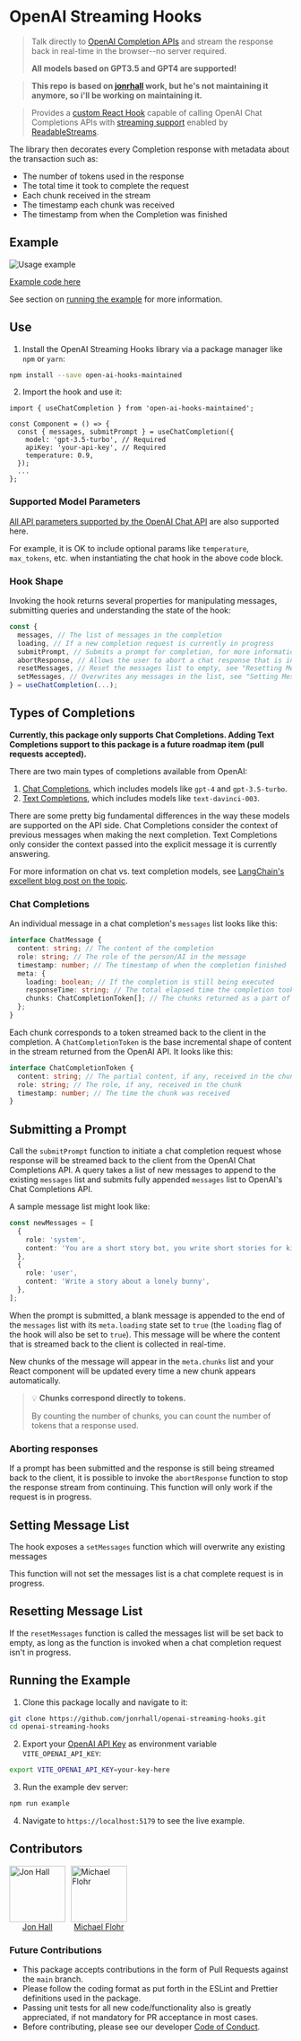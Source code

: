 # OpenAI Streaming Hooks

> Talk directly to [OpenAI Completion APIs](https://platform.openai.com/docs/api-reference/chat) and stream the response back in real-time in the browser--no server required.
>
> **All models based on GPT3.5 and GPT4 are supported!**

> **This repo is based on [jonrhall](https://github.com/jonrhall/openai-streaming-hooks) work, but he's not maintaining it anymore, so i'll be working on maintaining it.**

> Provides a [custom React Hook](https://react.dev/learn/reusing-logic-with-custom-hooks) capable of calling OpenAI Chat Completions APIs with [streaming support](https://github.com/openai/openai-cookbook/blob/main/examples/How_to_stream_completions.ipynb) enabled by [ReadableStreams](https://developer.mozilla.org/en-US/docs/Web/API/ReadableStream).

The library then decorates every Completion response with metadata about the transaction such as:

- The number of tokens used in the response
- The total time it took to complete the request
- Each chunk received in the stream
- The timestamp each chunk was received
- The timestamp from when the Completion was finished

## Example

![Usage example](https://github.com/jonrhall/openai-streaming-hooks/blob/main/example/example.gif)

[Example code here](https://github.com/jonrhall/openai-streaming-hooks/blob/main/example/example.tsx)

See section on [running the example](#running-the-example) for more information.

## Use

1. Install the OpenAI Streaming Hooks library via a package manager like `npm` or `yarn`:

```bash
npm install --save open-ai-hooks-maintained
```

2. Import the hook and use it:

```tsx
import { useChatCompletion } from 'open-ai-hooks-maintained';

const Component = () => {
  const { messages, submitPrompt } = useChatCompletion({
    model: 'gpt-3.5-turbo', // Required
    apiKey: 'your-api-key', // Required
    temperature: 0.9,
  });
  ...
};
```

### Supported Model Parameters

[All API parameters supported by the OpenAI Chat API](https://platform.openai.com/docs/api-reference/chat) are also supported here.

For example, it is OK to include optional params like `temperature`, `max_tokens`, etc. when instantiating the chat hook in the above code block.

### Hook Shape

Invoking the hook returns several properties for manipulating messages, submitting queries and understanding the state of the hook:

```ts
const {
  messages, // The list of messages in the completion
  loading, // If a new completion request is currently in progress
  submitPrompt, // Submits a prompt for completion, for more information see "Submitting a Prompt"
  abortResponse, // Allows the user to abort a chat response that is in progress, see "Aborting responses"
  resetMessages, // Reset the messages list to empty, see "Resetting Message List"
  setMessages, // Overwrites any messages in the list, see "Setting Message List"
} = useChatCompletion(...);
```

## Types of Completions

**Currently, this package only supports Chat Completions. Adding Text Completions support to this package is a future roadmap item (pull requests accepted).**

There are two main types of completions available from OpenAI:

1. [Chat Completions](https://platform.openai.com/docs/guides/chat), which includes models like `gpt-4` and `gpt-3.5-turbo`.
2. [Text Completions](https://platform.openai.com/docs/guides/completion), which includes models like `text-davinci-003`.

There are some pretty big fundamental differences in the way these models are supported on the API side. Chat Completions consider the context of previous messages when making the next completion. Text Completions only consider the context passed into the explicit message it is currently answering.

For more information on chat vs. text completion models, see [LangChain's excellent blog post on the topic](https://blog.langchain.dev/chat-models/).

### Chat Completions

An individual message in a chat completion's `messages` list looks like this:

```ts
interface ChatMessage {
  content: string; // The content of the completion
  role: string; // The role of the person/AI in the message
  timestamp: number; // The timestamp of when the completion finished
  meta: {
    loading: boolean; // If the completion is still being executed
    responseTime: string; // The total elapsed time the completion took
    chunks: ChatCompletionToken[]; // The chunks returned as a part of streaming the execution of the completion
  };
}
```

Each chunk corresponds to a token streamed back to the client in the completion. A `ChatCompletionToken` is the base incremental shape of content in the stream returned from the OpenAI API. It looks like this:

```ts
interface ChatCompletionToken {
  content: string; // The partial content, if any, received in the chunk
  role: string; // The role, if any, received in the chunk
  timestamp: number; // The time the chunk was received
}
```

## Submitting a Prompt

Call the `submitPrompt` function to initiate a chat completion request whose response will be streamed back to the client from the OpenAI Chat Completions API. A query takes a list of new messages to append to the existing `messages` list and submits fully appended `messages` list to OpenAI's Chat Completions API.

A sample message list might look like:

```ts
const newMessages = [
  {
    role: 'system',
    content: 'You are a short story bot, you write short stories for kids',
  },
  {
    role: 'user',
    content: 'Write a story about a lonely bunny',
  },
];
```

When the prompt is submitted, a blank message is appended to the end of the `messages` list with its `meta.loading` state set to `true` (the `loading` flag of the hook will also be set to `true`). This message will be where the content that is streamed back to the client is collected in real-time.

New chunks of the message will appear in the `meta.chunks` list and your React component will be updated every time a new chunk appears automatically.

> 💡 **Chunks correspond directly to tokens.**
>
> By counting the number of chunks, you can count the number of tokens that a response used.

### Aborting responses

If a prompt has been submitted and the response is still being streamed back to the client, it is possible to invoke the `abortResponse` function to stop the response stream from continuing. This function will only work if the request is in progress.

## Setting Message List

The hook exposes a `setMessages` function which will overwrite any existing messages

This function will not set the messages list is a chat complete request is in progress.

## Resetting Message List

If the `resetMessages` function is called the messages list will be set back to empty, as long as the function is invoked when a chat completion request isn't in progress.

## Running the Example

1. Clone this package locally and navigate to it:

```bash
git clone https://github.com/jonrhall/openai-streaming-hooks.git
cd openai-streaming-hooks
```

2. Export your [OpenAI API Key](https://platform.openai.com/account/api-keys) as environment variable `VITE_OPENAI_API_KEY`:

```bash
export VITE_OPENAI_API_KEY=your-key-here
```

3. Run the example dev server:

```bash
npm run example
```

4. Navigate to `https://localhost:5179` to see the live example.

## Contributors

<div style="display: flex;">
  <a href="https://github.com/jonrhall" style="display: flex; flex-direction: column; align-items: center; padding: 0 10px 0 0;">
    <img src="https://github.com/jonrhall.png" alt="Jon Hall" title="Jon Hall" width="100" height="100"/>
    <span>Jon Hall</span>
  </a>
  <a href="https://github.com/MatchuPitchu" style="display: flex; flex-direction: column; align-items: center; padding: 0 10px 0 0;">
    <img src="https://github.com/MatchuPitchu.png" alt="Michael Flohr" title="Michael Flohr" width="100" height="100"/>
    <span>Michael Flohr</span>
  </a>
</div>

### Future Contributions

- This package accepts contributions in the form of Pull Requests against the `main` branch.
- Please follow the coding format as put forth in the ESLint and Prettier definitions used in the package.
- Passing unit tests for all new code/functionality also is greatly appreciated, if not mandatory for PR acceptance in most cases.
- Before contributing, please see our developer [Code of Conduct](https://github.com/jonrhall/openai-streaming-hooks/blob/main/CODE_OF_CONDUCT.md).
